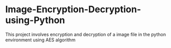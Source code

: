 # Image-Encryption-Decryption-using-Python
This project involves encryption and decryption of a image file in the python environment using AES algorithm
